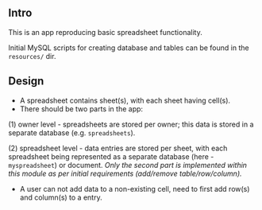 ## Intro

This is an app reproducing basic spreadsheet functionality.

Initial MySQL scripts for creating database and tables can be found in the `resources/` dir.

## Design

* A spreadsheet contains sheet(s), with each sheet having cell(s).
* There should be two parts in the app: 

(1) owner level - spreadsheets are stored per owner; this data is stored in a separate database (e.g. `spreadsheets`). 

(2) spreadsheet level - data entries are stored per sheet, with each spreadsheet being represented as a separate database 
(here - `myspreadsheet`) or document. 
*Only the second part is implemented within this module as per initial requirements (add/remove table/row/column).*

* A user can not add data to a non-existing cell, need to first add row(s) and column(s) to a entry.